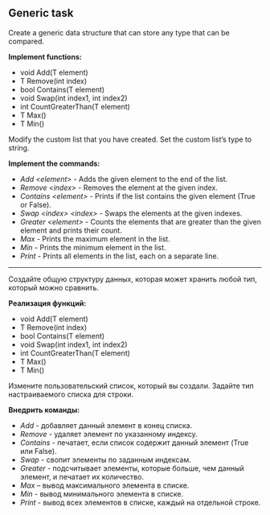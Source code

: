 ## Generic task

Create a generic data structure that can store any type that can be compared.

**Implement functions:**
* void Add(T element)
* T Remove(int index)
* bool Contains(T element)
* void Swap(int index1, int index2)
* int CountGreaterThan(T element)
* T Max()
* T Min()

Modify the custom list that you have created. Set the custom list’s type to string. 

**Implement the commands:**
* *Add &lt;element&gt;* - Adds the given element to the end of the list.
* *Remove &lt;index&gt;* - Removes the element at the given index.
* *Contains &lt;element&gt;* - Prints if the list contains the given element (True or False).
* *Swap &lt;index&gt; &lt;index&gt;* - Swaps the elements at the given indexes.
* *Greater &lt;element&gt;* - Counts the elements that are greater than the given element and prints their count.
* *Max* - Prints the maximum element in the list.
* *Min* - Prints the minimum element in the list.
* *Print* - Prints all elements in the list, each on a separate line.

<hr>

Создайте общую структуру данных, которая может хранить любой тип, который можно сравнить.

**Реализация функций:**
* void Add(T element)
* T Remove(int index)
* bool Contains(T element)
* void Swap(int index1, int index2)
* int CountGreaterThan(T element)
* T Max()
* T Min()

Измените пользовательский список, который вы создали. Задайте тип настраиваемого списка для строки.

**Внедрить команды:**
* *Add<element>* - добавляет данный элемент в конец списка.
* *Remove<index>* - удаляет элемент по указанному индексу.
* *Contains<element>* - печатает, если список содержит данный элемент (True или False).
* *Swap<index> <index>* - свопит элементы по заданным индексам.
* *Greater<element>* - подсчитывает элементы, которые больше, чем данный элемент, и печатает их количество.
* *Max* – вывод максимального элемента в списке.
* *Min* - вывод минимального элемента в списке.
* *Print* - вывод всех элементов в списке, каждый на отдельной строке.
